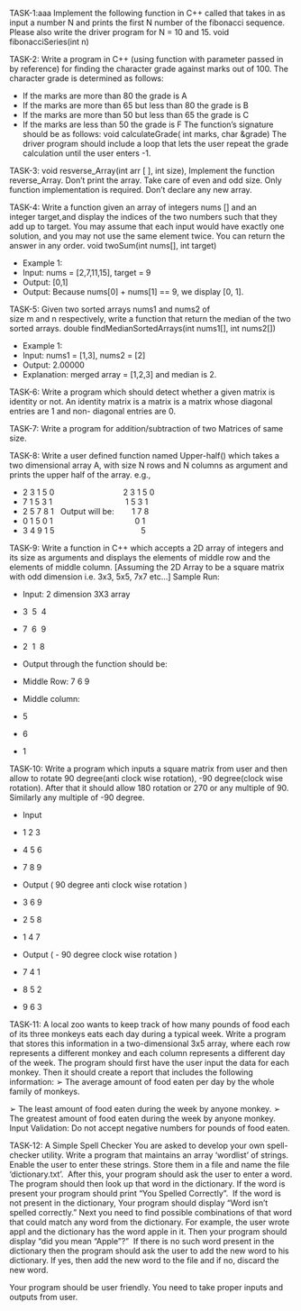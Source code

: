 TASK-1:aaa
Implement the following function in C++ called that takes in as input a number N and prints the
first N number of the fibonacci sequence. Please also write the driver program for N = 10 and 15.
void fibonacciSeries(int n)

TASK-2:
Write a program in C++ (using function with parameter passed in by reference) for finding the
character grade against marks out of 100. The character grade is determined as follows:
- If the marks are more than 80 the grade is A
- If the marks are more than 65 but less than 80 the grade is B
- If the marks are more than 50 but less than 65 the grade is C
- If the marks are less than 50 the grade is F
The function’s signature should be as follows:
void calculateGrade( int marks, char &grade)
The driver program should include a loop that lets the user repeat the grade calculation until the
user enters -1.

TASK-3:
void resverse_Array(int arr [ ], int size), Implement the function reverse_Array. Don’t print the array.
Take care of even and odd size. Only function implementation is required. Don’t declare any new array.

TASK-4:
Write a function given an array of integers nums [] and an integer target,and display the indices of the two
numbers such that they add up to target.
You may assume that each input would have exactly one solution, and you may not use the same element
twice.
You can return the answer in any order.
void twoSum(int nums[], int target)
- Example 1:
- Input: nums = [2,7,11,15], target = 9
- Output: [0,1]
- Output: Because nums[0] + nums[1] == 9, we display [0, 1].

TASK-5:
Given two sorted arrays nums1 and nums2 of size m and n respectively, write a function that return the
median of the two sorted arrays.
double findMedianSortedArrays(int nums1[], int nums2[])
- Example 1:
- Input: nums1 = [1,3], nums2 = [2]
- Output: 2.00000
- Explanation: merged array = [1,2,3] and median is 2.

TASK-6:
Write a program which should detect whether a given matrix is identity or not.
An identity matrix is a matrix is a matrix whose diagonal entries are 1 and non-
diagonal entries are 0.

TASK-7:
Write a program for addition/subtraction of two Matrices of same size.

TASK-8:
Write a user defined function named Upper-half() which takes a two dimensional array A, with
size N rows and N columns as argument and prints the upper half of the array.
e.g.,
- 2 3 1 5 0                               2 3 1 5 0
- 7 1 5 3 1                                 1 5 3 1
- 2 5 7 8 1   Output will be:                 1 7 8
- 0 1 5 0 1                                     0 1
- 3 4 9 1 5                                       5

TASK-9:
Write a function in C++ which accepts a 2D array of integers and its size as arguments and
displays the elements of middle row and the elements of middle column.
[Assuming the 2D Array to be a square matrix with odd dimension i.e. 3x3, 5x5, 7x7 etc...]
Sample Run:
- Input: 2 dimension 3X3 array
- 3  5  4
- 7  6  9
- 2  1  8

- Output through the function should be:
- Middle Row: 7 6 9

- Middle column:  
- 5
- 6
- 1

TASK-10:
Write a program which inputs a square matrix from user and then allow to rotate 90
degree(anti clock wise rotation), -90 degree(clock wise rotation). After that it should
allow 180 rotation or 270 or any multiple of 90. Similarly any multiple of -90 degree.

- Input
- 1 2 3
- 4 5 6
- 7 8 9

- Output ( 90 degree anti clock wise rotation )
- 3 6 9
- 2 5 8
- 1 4 7

- Output ( - 90 degree clock wise rotation )
- 7 4 1
- 8 5 2
- 9 6 3

TASK-11:
A local zoo wants to keep track of how many
pounds of food each of its three monkeys eats each
day during a typical week. Write a program that
stores this information in a two-dimensional 3x5
array, where each row represents a different
monkey and each column represents a different
day of the week. The program should first have the
user input the data for each monkey. Then it should
create a report that includes the following
information:
➢ The average amount of food eaten per day by
the whole family of monkeys.

➢ The least amount of food eaten during the week
by anyone monkey.
➢ The greatest amount of food eaten during the
week by anyone monkey. Input Validation: Do not
accept negative numbers for pounds of food eaten.

TASK-12:
A Simple Spell Checker
You are asked to develop your own spell-checker
utility. Write a program that maintains an array
‘wordlist’ of strings. Enable the user to enter these
strings. Store them in a file and name the file
‘dictionary.txt’.  After this, your program should ask
the user to enter a word. The program should then
look up that word in the dictionary. If the word is
present your program should print “You Spelled
Correctly”. 
If the word is not present in the dictionary, Your
program should display “Word isn’t spelled
correctly.” Next you need to find possible
combinations of that word that could match any
word from the dictionary. For example, the user
wrote appl and the dictionary has the word apple in
it. Then your program should display “did you mean
“Apple”?”  If there is no such word present in the
dictionary then the program should ask the user to
add the new word to his dictionary. If yes, then add
the new word to the file and if no, discard the new
word.

Your program should be user friendly. You need to
take proper inputs and outputs from user.
